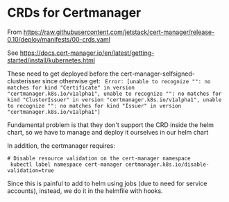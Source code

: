 # CRDs for Certmanager
 From https://raw.githubusercontent.com/jetstack/cert-manager/release-0.10/deploy/manifests/00-crds.yaml
 
See https://docs.cert-manager.io/en/latest/getting-started/install/kubernetes.html

These need to get deployed before the cert-manager-selfsigned-clusterisser since otherwise get:
` Error: [unable to recognize "": no matches for kind "Certificate" in version "certmanager.k8s.io/v1alpha1", unable to recognize "": no matches for kind "ClusterIssuer" in version "certmanager.k8s.io/v1alpha1", unable to recognize "": no matches for kind "Issuer" in version "certmanager.k8s.io/v1alpha1"]`

Fundamental problem is that they don't support the CRD inside the helm chart, so we have to manage and deploy it ourselves in our helm chart

In addition, the certmanager requires:
```
# Disable resource validation on the cert-manager namespace
 kubectl label namespace cert-manager certmanager.k8s.io/disable-validation=true
 ```

Since this is painful to add to helm using jobs (due to need for service accounts), instead, we do it in the helmfile with hooks.